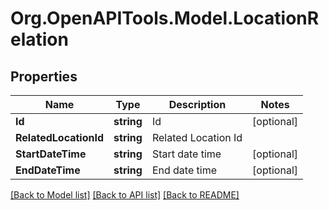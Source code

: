 # Org.OpenAPITools.Model.LocationRelation

## Properties

Name | Type | Description | Notes
------------ | ------------- | ------------- | -------------
**Id** | **string** | Id | [optional] 
**RelatedLocationId** | **string** | Related Location Id | 
**StartDateTime** | **string** | Start date time | [optional] 
**EndDateTime** | **string** | End date time | [optional] 

[[Back to Model list]](../README.md#documentation-for-models) [[Back to API list]](../README.md#documentation-for-api-endpoints) [[Back to README]](../README.md)

